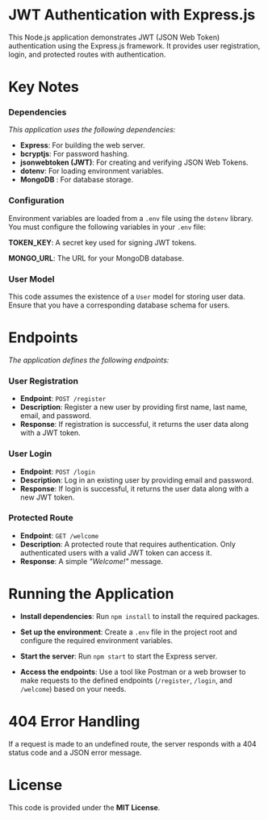 # **JWT Authentication with Express.js**

This Node.js application demonstrates JWT (JSON Web Token) authentication using the Express.js framework. It provides user registration, login, and protected routes with authentication.

# **Key Notes**

### Dependencies
_This application uses the following dependencies:_

* **Express**: For building the web server.
* **bcryptjs**: For password hashing.
* **jsonwebtoken (JWT)**: For creating and verifying JSON Web Tokens.
* **dotenv**: For loading environment variables.
* **MongoDB** : For database storage.

### Configuration

Environment variables are loaded from a `.env` file using the `dotenv` library. You must configure the following variables in your `.env` file:

**TOKEN_KEY**: A secret key used for signing JWT tokens.

**MONGO_URL**: The URL for your MongoDB database.

### User Model

This code assumes the existence of a `User` model for storing user data. Ensure that you have a corresponding database schema for users.

# **Endpoints**
_The application defines the following endpoints:_

### User Registration
* **Endpoint**: `POST /register`
* **Description**: Register a new user by providing first name, last name, email, and password.
* **Response**: If registration is successful, it returns the user data along with a JWT token.

### User Login
* **Endpoint**: `POST /login`
* **Description**: Log in an existing user by providing email and password.
* **Response**: If login is successful, it returns the user data along with a new JWT token.

### Protected Route
* **Endpoint**: `GET /welcome`
* **Description**: A protected route that requires authentication. Only authenticated users with a valid JWT token can access it.
* **Response**: A simple *"Welcome!"* message.

# **Running the Application**

* **Install dependencies**: Run `npm install` to install the required packages.

* **Set up the environment**: Create a `.env` file in the project root and configure the required environment variables.

* **Start the server**: Run `npm start` to start the Express server.

* **Access the endpoints**: Use a tool like Postman or a web browser to make requests to the defined endpoints (`/register`, `/login`, and `/welcome`) based on your needs.

# **404 Error Handling**
If a request is made to an undefined route, the server responds with a 404 status code and a JSON error message.

# **License**
This code is provided under the **MIT License**.

